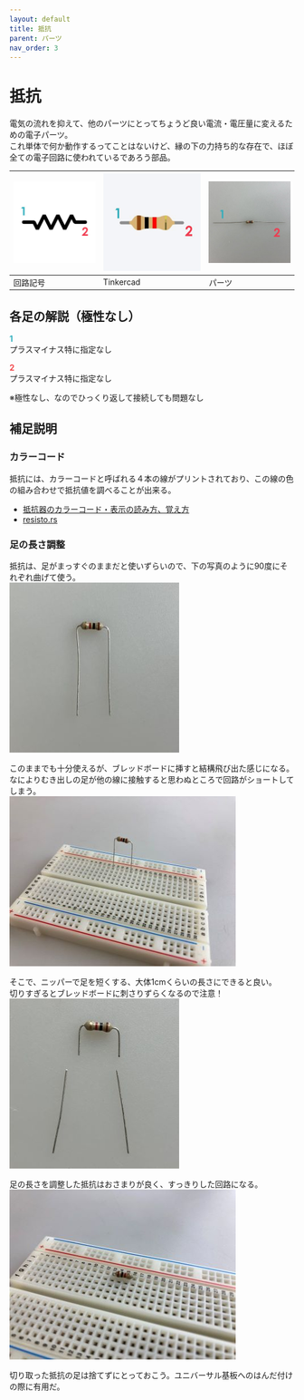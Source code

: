 ```yaml
---
layout: default
title: 抵抗
parent: パーツ
nav_order: 3
---
```


# 抵抗
電気の流れを抑えて、他のパーツにとってちょうど良い電流・電圧量に変えるための電子パーツ。<br>
これ単体で何か動作するってことはないけど、縁の下の力持ち的な存在で、ほぼ全ての電子回路に使われているであろう部品。<br>


|![回路記号](../images/component/resistor/resistor_icon.jpg)|![Tinkercad](../images/component/resistor/resistor_tinkercad.jpg)|![実物](../images/component/resistor/resistor_pinout.jpg)|
|:--|:--|:--|
|回路記号|Tinkercad|パーツ|

## 各足の解説（極性なし）
<span style="color:#36b1bf">**1**</span><br>
プラスマイナス特に指定なし

<span style="color:#f2484b">**2**</span><br>
プラスマイナス特に指定なし

※極性なし、なのでひっくり返して接続しても問題なし


## 補足説明

### カラーコード
抵抗には、カラーコードと呼ばれる４本の線がプリントされており、この線の色の組み合わせで抵抗値を調べることが出来る。

- [抵抗器のカラーコード・表示の読み方、覚え方](https://www.akaneohm.com/column/marking/)
- [resisto.rs](http://resisto.rs/)

### 足の長さ調整
抵抗は、足がまっすぐのままだと使いずらいので、下の写真のように90度にそれぞれ曲げて使う。<br>
![抵抗の足を曲げたとこ](../images/component/resistor/legtirm01.jpeg)

このままでも十分使えるが、ブレッドボードに挿すと結構飛び出た感じになる。<br>
なによりむき出しの足が他の線に接触すると思わぬところで回路がショートしてしまう。<br>
![背の高い抵抗の図](../images/component/resistor/legtrim02.jpeg)

そこで、ニッパーで足を短くする、大体1cmくらいの長さにできると良い。<br>
切りすぎるとブレッドボードに刺さりずらくなるので注意！<br>
![ニッパーで抵抗の足をトリミング](../images/component/resistor/legtrim03.jpeg)

足の長さを調整した抵抗はおさまりが良く、すっきりした回路になる。<br>
![ピタッと刺さった抵抗](../images/component/resistor/legtrim04.jpeg)

切り取った抵抗の足は捨てずにとっておこう。ユニバーサル基板へのはんだ付けの際に有用だ。